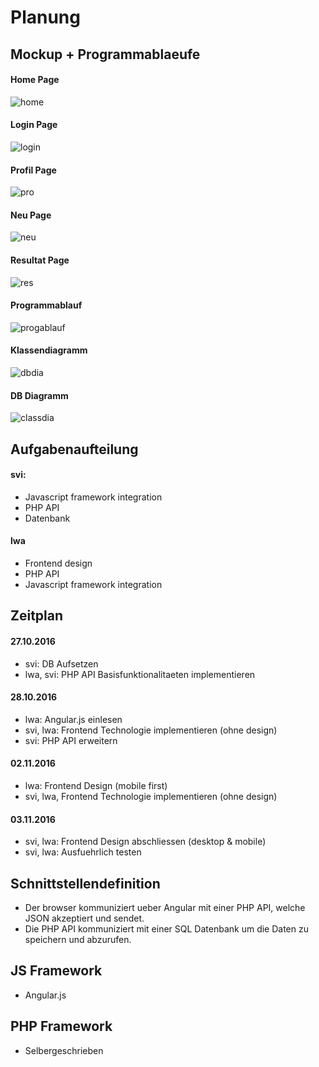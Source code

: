 # Planung

## Mockup + Programmablaeufe

#### Home Page

![home](img/mockup_home.png)

#### Login Page

![login](img/mockup_login.png)

#### Profil Page

![pro](img/mockup_profil.png)

#### Neu Page

![neu](img/mockup_neu.png)

#### Resultat Page

![res](img/mockup_resultat.png)

#### Programmablauf

![progablauf](img/Programmablauf.jpg)

#### Klassendiagramm

![dbdia](img/dbdia.jpg)

#### DB Diagramm

![classdia](img/classdia.png)

## Aufgabenaufteilung

#### svi:

* Javascript framework integration
* PHP API
* Datenbank

#### lwa

* Frontend design
* PHP API
* Javascript framework integration

## Zeitplan

#### 27.10.2016

* svi: DB Aufsetzen
* lwa, svi: PHP API Basisfunktionalitaeten implementieren

#### 28.10.2016

* lwa: Angular.js einlesen
* svi, lwa: Frontend Technologie implementieren (ohne design)
* svi: PHP API erweitern

#### 02.11.2016

* lwa: Frontend Design (mobile first)
* svi, lwa, Frontend Technologie implementieren (ohne design)

#### 03.11.2016

* svi, lwa: Frontend Design abschliessen (desktop & mobile)
* svi, lwa: Ausfuehrlich testen

## Schnittstellendefinition

* Der browser kommuniziert ueber Angular mit einer PHP API,
welche JSON akzeptiert und sendet.  
* Die PHP API kommuniziert mit einer SQL Datenbank
um die Daten zu speichern und abzurufen.  

## JS Framework

* Angular.js

## PHP Framework

* Selbergeschrieben

